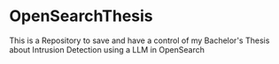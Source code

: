 # OpenSearchThesis
This is a Repository to save and have a control of my Bachelor's Thesis about Intrusion Detection using a LLM in OpenSearch
